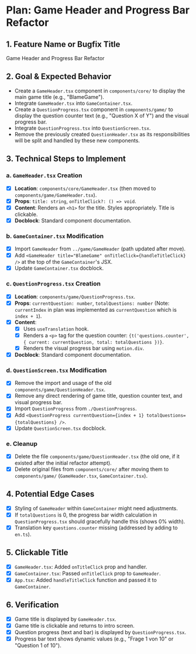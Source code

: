 # Plan: Game Header and Progress Bar Refactor

## 1. Feature Name or Bugfix Title
Game Header and Progress Bar Refactor

## 2. Goal & Expected Behavior
- Create a `GameHeader.tsx` component in `components/core/` to display the main game title (e.g., "BlameGame").
- Integrate `GameHeader.tsx` into `GameContainer.tsx`.
- Create a `QuestionProgress.tsx` component in `components/game/` to display the question counter text (e.g., "Question X of Y") and the visual progress bar.
- Integrate `QuestionProgress.tsx` into `QuestionScreen.tsx`.
- Remove the previously created `QuestionHeader.tsx` as its responsibilities will be split and handled by these new components.

## 3. Technical Steps to Implement

### a. `GameHeader.tsx` Creation
-   [x] **Location**: `components/core/GameHeader.tsx` (then moved to `components/game/GameHeader.tsx`).
-   [x] **Props**: `title: string`, `onTitleClick?: () => void`.
-   [x] **Content**: Renders an `<h1>` for the title. Styles appropriately. Title is clickable.
-   [x] **Docblock**: Standard component documentation.

### b. `GameContainer.tsx` Modification
-   [x] Import `GameHeader` from `../game/GameHeader` (path updated after move).
-   [x] Add `<GameHeader title="BlameGame" onTitleClick={handleTitleClick} />` at the top of the `GameContainer`'s JSX.
-   [x] Update `GameContainer.tsx` docblock.

### c. `QuestionProgress.tsx` Creation
-   [x] **Location**: `components/game/QuestionProgress.tsx`.
-   [x] **Props**: `currentQuestion: number`, `totalQuestions: number` (Note: `currentIndex` in plan was implemented as `currentQuestion` which is `index + 1`).
-   [x] **Content**:
    -   [x] Uses `useTranslation` hook.
    -   [x] Renders a `<p>` tag for the question counter: `{t('questions.counter', { current: currentQuestion, total: totalQuestions })}`.
    -   [x] Renders the visual progress bar using `motion.div`.
-   [x] **Docblock**: Standard component documentation.

### d. `QuestionScreen.tsx` Modification
-   [x] Remove the import and usage of the old `components/game/QuestionHeader.tsx`.
-   [x] Remove any direct rendering of game title, question counter text, and visual progress bar.
-   [x] Import `QuestionProgress` from `./QuestionProgress`.
-   [x] Add `<QuestionProgress currentQuestion={index + 1} totalQuestions={totalQuestions} />`.
-   [x] Update `QuestionScreen.tsx` docblock.

### e. Cleanup
-   [x] Delete the file `components/game/QuestionHeader.tsx` (the old one, if it existed after the initial refactor attempt).
-   [x] Delete original files from `components/core/` after moving them to `components/game/` (`GameHeader.tsx`, `GameContainer.tsx`).

## 4. Potential Edge Cases
-   [x] Styling of `GameHeader` within `GameContainer` might need adjustments.
-   [x] If `totalQuestions` is 0, the progress bar width calculation in `QuestionProgress.tsx` should gracefully handle this (shows 0% width).
-   [x] Translation key `questions.counter` missing (addressed by adding to `en.ts`).

## 5. Clickable Title
- [x] `GameHeader.tsx`: Added `onTitleClick` prop and handler.
- [x] `GameContainer.tsx`: Passed `onTitleClick` prop to `GameHeader`.
- [x] `App.tsx`: Added `handleTitleClick` function and passed it to `GameContainer`.

## 6. Verification
- [x] Game title is displayed by `GameHeader.tsx`.
- [x] Game title is clickable and returns to intro screen.
- [x] Question progress (text and bar) is displayed by `QuestionProgress.tsx`.
- [x] Progress bar text shows dynamic values (e.g., "Frage 1 von 10" or "Question 1 of 10").
